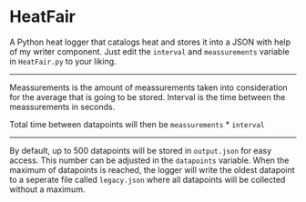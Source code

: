 # HeatFair

A Python heat logger that catalogs heat and stores it into a JSON with help of my writer component.
Just edit the ```interval``` and ```meassurements``` variable in ```HeatFair.py``` to your liking.

-------

Meassurements is the amount of meassurements taken into consideration for the average that is going to be stored.
Interval is the time between the meassurements in seconds.

Total time between datapoints will then be ```meassurements``` * ```interval```

-------

By default, up to 500 datapoints will be stored in ```output.json``` for easy access. This number can be adjusted in the ```datapoints``` variable. When the maximum of datapoints is reached, the logger will write the oldest datapoint to a seperate file called ```legacy.json``` where all datapoints will be collected without a maximum.
